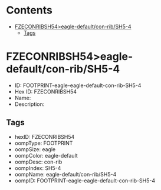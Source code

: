 



Contents
========

* [FZECONRIBSH54>eagle-default/con-rib/SH5-4](#fzeconribsh54eagle-defaultcon-ribsh5-4)
	* [Tags](#tags)

# FZECONRIBSH54>eagle-default/con-rib/SH5-4

- ID: FOOTPRINT-eagle-eagle-default-con-rib-SH5-4
- Hex ID: FZECONRIBSH54
- Name: 
- Description: 

## Tags

- hexID: FZECONRIBSH54
- oompType: FOOTPRINT
- oompSize: eagle
- oompColor: eagle-default
- oompDesc: con-rib
- oompIndex: SH5-4
- oompName: eagle-default/con-rib/SH5-4
- oompID: FOOTPRINT-eagle-eagle-default-con-rib-SH5-4
